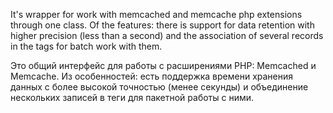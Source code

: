 It's wrapper for work with memcached and memcache php extensions through one class.
Of the features: there is support for data retention with higher precision (less than a second) and the association of several records in the tags for batch work with them.

Это общий интерфейс для работы с расширениями PHP: Memcached и Memcache.
Из особенностей: есть поддержка времени хранения данных с более высокой точностью (менее секунды) и объединение нескольких записей в теги для пакетной работы с ними.